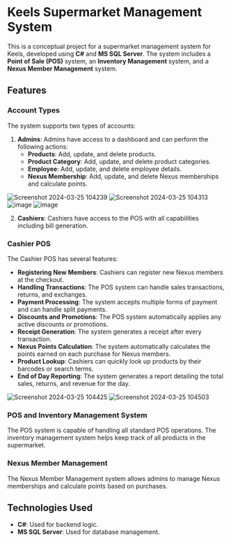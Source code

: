 # Keels Supermarket Management System

This is a conceptual project for a supermarket management system for Keels, developed using **C#** and **MS SQL Server**. The system includes a **Point of Sale (POS)** system, an **Inventory Management** system, and a **Nexus Member Management** system.

## Features

### Account Types

The system supports two types of accounts:

1. **Admins**: Admins have access to a dashboard and can perform the following actions:
    - **Products**: Add, update, and delete products.
    - **Product Category**: Add, update, and delete product categories.
    - **Employee**: Add, update, and delete employee details.
    - **Nexus Membership**: Add, update, and delete Nexus memberships and calculate points.

![Screenshot 2024-03-25 104239](https://github.com/RyanSilva2004/KEELS-Super-POS/assets/137909008/2484b8d8-4403-4a1c-9432-b3ae5e6e3316)
![Screenshot 2024-03-25 104313](https://github.com/RyanSilva2004/KEELS-Super-POS/assets/137909008/9510646c-3a44-4a4e-80bd-f23868b22bfc)
![image](https://github.com/RyanSilva2004/KEELS-Super-POS/assets/137909008/b9e67ec8-5928-40bd-b7ad-e3743664f6ee)
![image](https://github.com/RyanSilva2004/KEELS-Super-POS/assets/137909008/c8cda8b4-d68d-45b9-8461-1546534051ad)

2. **Cashiers**: Cashiers have access to the POS with all capabilities including bill generation.

### Cashier POS

The Cashier POS has several features:

- **Registering New Members**: Cashiers can register new Nexus members at the checkout.
- **Handling Transactions**: The POS system can handle sales transactions, returns, and exchanges.
- **Payment Processing**: The system accepts multiple forms of payment and can handle split payments.
- **Discounts and Promotions**: The POS system automatically applies any active discounts or promotions.
- **Receipt Generation**: The system generates a receipt after every transaction.
- **Nexus Points Calculation**: The system automatically calculates the points earned on each purchase for Nexus members.
- **Product Lookup**: Cashiers can quickly look up products by their barcodes or search terms.
- **End of Day Reporting**: The system generates a report detailing the total sales, returns, and revenue for the day.

![Screenshot 2024-03-25 104425](https://github.com/RyanSilva2004/KEELS-Super-POS/assets/137909008/225ab2c2-98cd-44c8-8729-cfeb686600db)
![Screenshot 2024-03-25 104503](https://github.com/RyanSilva2004/KEELS-Super-POS/assets/137909008/1ff4a0ef-97ea-4e26-bb67-cf130796af99)

### POS and Inventory Management System

The POS system is capable of handling all standard POS operations. The inventory management system helps keep track of all products in the supermarket.

### Nexus Member Management

The Nexus Member Management system allows admins to manage Nexus memberships and calculate points based on purchases.

## Technologies Used

- **C#**: Used for backend logic.
- **MS SQL Server**: Used for database management.


